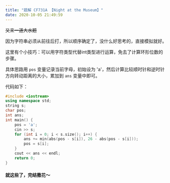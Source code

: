 ```yaml
---
title: "题解 CF731A 【Night at the Museum】"
date: 2020-10-05 21:49:59
---
```


~~又来一道大水题~~

因为字符串必须从前往后打，所以顺序确定了，没什么好思考的，直接模拟就好。

这里有个小技巧：可以用字符类型代替int类型进行运算，免去了计算环形位数的步骤。

具体思路用 `pos` 变量记录当前字母，初始设为 'a'，然后计算比较顺时针和逆时针方向转动距离的大小，累加到 `ans` 变量中即可。

代码如下：
```cpp
#include <iostream>
using namespace std;
string s;
char pos;
int ans;
int main() {
    pos = 'a';
    cin >> s;
    for (int i = 0; i < s.size(); i++) {
        ans += min(abs(pos - s[i]), 26 - abs(pos - s[i]));
        pos = s[i];
    }
    cout << ans << endl;
    return 0;
}
```

#### 就这些了，完结撒花～